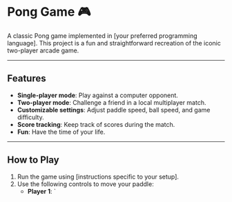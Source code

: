 # Pong Game 🎮

A classic Pong game implemented in [your preferred programming language]. 
This project is a fun and straightforward recreation of the iconic two-player arcade game.

---

## Features
- **Single-player mode**: Play against a computer opponent.
- **Two-player mode**: Challenge a friend in a local multiplayer match.
- **Customizable settings**: Adjust paddle speed, ball speed, and game difficulty.
- **Score tracking**: Keep track of scores during the match.
- **Fun**: Have the time of your life.

---

## How to Play
1. Run the game using [instructions specific to your setup].
2. Use the following controls to move your paddle:
   - **Player 1**: `
